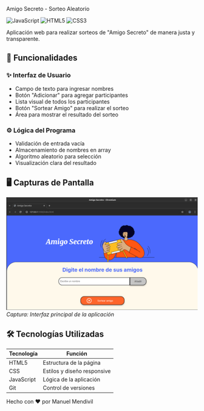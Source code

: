 Amigo Secreto - Sorteo Aleatorio

![JavaScript](https://img.shields.io/badge/JavaScript-ES6+-yellow.svg)
![HTML5](https://img.shields.io/badge/HTML5-E34F26.svg)
![CSS3](https://img.shields.io/badge/CSS3-1572B6.svg)

Aplicación web para realizar sorteos de "Amigo Secreto" de manera justa y transparente.

## 🎁 Funcionalidades

### ✨ Interfaz de Usuario
- Campo de texto para ingresar nombres
- Botón "Adicionar" para agregar participantes
- Lista visual de todos los participantes
- Botón "Sortear Amigo" para realizar el sorteo
- Área para mostrar el resultado del sorteo

### ⚙️ Lógica del Programa
- Validación de entrada vacía
- Almacenamiento de nombres en array
- Algoritmo aleatorio para selección
- Visualización clara del resultado

## 🖥️ Capturas de Pantalla

![Interfaz Principal](/screenshots/interface.png)
*Captura: Interfaz principal de la aplicación*

## 🛠️ Tecnologías Utilizadas

| Tecnología | Función |
|------------|---------|
| HTML5 | Estructura de la página |
| CSS | Estilos y diseño responsive |
| JavaScript | Lógica de la aplicación |
| Git | Control de versiones |


Hecho con ❤️ por Manuel Mendivil
